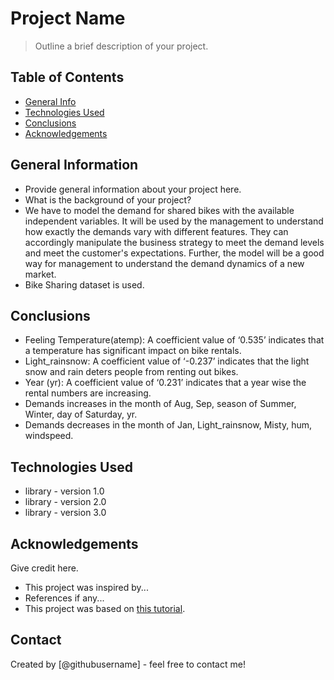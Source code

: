 # Project Name
> Outline a brief description of your project.


## Table of Contents
* [General Info](#general-information)
* [Technologies Used](#technologies-used)
* [Conclusions](#conclusions)
* [Acknowledgements](#acknowledgements)

<!-- You can include any other section that is pertinent to your problem -->

## General Information
- Provide general information about your project here.
- What is the background of your project?
- We have to model the demand for shared bikes with the available independent variables. It will be used by the management to understand how exactly the  demands vary with different features. They can accordingly manipulate the business strategy to meet the demand levels and meet the customer's expectations. Further, the model will be a good way for management to understand the demand dynamics of a new market.
- Bike Sharing dataset is used.

<!-- You don't have to answer all the questions - just the ones relevant to your project. -->

## Conclusions
- Feeling Temperature(atemp): A coefficient value of ‘0.535’ indicates that a temperature has significant impact on bike rentals.
- Light_rainsnow: A coefficient value of ‘-0.237’ indicates that the light snow and rain deters people from renting out bikes.
- Year (yr): A coefficient value of ‘0.231’ indicates that a year wise the rental numbers are increasing.
- Demands increases in the month of Aug, Sep, season of Summer, Winter, day of Saturday, yr.
- Demands decreases in the month of Jan, Light_rainsnow, Misty, hum, windspeed.

<!-- You don't have to answer all the questions - just the ones relevant to your project. -->


## Technologies Used
- library - version 1.0
- library - version 2.0
- library - version 3.0

<!-- As the libraries versions keep on changing, it is recommended to mention the version of library used in this project -->

## Acknowledgements
Give credit here.
- This project was inspired by...
- References if any...
- This project was based on [this tutorial](https://www.example.com).


## Contact
Created by [@githubusername] - feel free to contact me!


<!-- Optional -->
<!-- ## License -->
<!-- This project is open source and available under the [... License](). -->

<!-- You don't have to include all sections - just the one's relevant to your project -->
